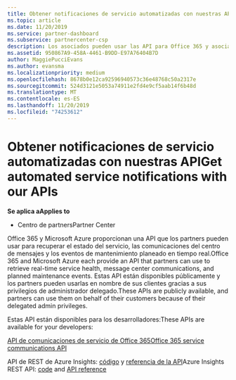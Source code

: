 ```yaml
---
title: Obtener notificaciones de servicio automatizadas con nuestras API | Centro de partners
ms.topic: article
ms.date: 11/20/2019
ms.service: partner-dashboard
ms.subservice: partnercenter-csp
description: Los asociados pueden usar las API para Office 365 y asociados de Microsoft Azure para el estado del servicio en tiempo real, las comunicaciones del centro de mensajes y los eventos de mantenimiento planeado.
ms.assetid: 950867A9-458A-4461-B9DD-E97A76404B7D
author: MaggiePucciEvans
ms.author: evansma
ms.localizationpriority: medium
ms.openlocfilehash: 8678b0e12ca92596940573c36e48768c50a2317e
ms.sourcegitcommit: 524d3121e5053a74911e2fd4e9cf5aab14f6b48d
ms.translationtype: MT
ms.contentlocale: es-ES
ms.lasthandoff: 11/20/2019
ms.locfileid: "74253612"
---
```

# <a name="get-automated-service-notifications-with-our-apis"></a><span data-ttu-id="73c7e-103">Obtener notificaciones de servicio automatizadas con nuestras API</span><span class="sxs-lookup"><span data-stu-id="73c7e-103">Get automated service notifications with our APIs</span></span>

<span data-ttu-id="73c7e-104">**Se aplica a**</span><span class="sxs-lookup"><span data-stu-id="73c7e-104">**Applies to**</span></span>

-  <span data-ttu-id="73c7e-105">Centro de partners</span><span class="sxs-lookup"><span data-stu-id="73c7e-105">Partner Center</span></span>

<span data-ttu-id="73c7e-106">Office 365 y Microsoft Azure proporcionan una API que los partners pueden usar para recuperar el estado del servicio, las comunicaciones del centro de mensajes y los eventos de mantenimiento planeado en tiempo real.</span><span class="sxs-lookup"><span data-stu-id="73c7e-106">Office 365 and Microsoft Azure each provide an API that partners can use to retrieve real-time service health, message center communications, and planned maintenance events.</span></span> <span data-ttu-id="73c7e-107">Estas API están disponibles públicamente y los partners pueden usarlas en nombre de sus clientes gracias a sus privilegios de administrador delegado.</span><span class="sxs-lookup"><span data-stu-id="73c7e-107">These APIs are publicly available, and partners can use them on behalf of their customers because of their delegated admin privileges.</span></span>

<span data-ttu-id="73c7e-108">Estas API están disponibles para los desarrolladores:</span><span class="sxs-lookup"><span data-stu-id="73c7e-108">These APIs are available for your developers:</span></span>

[<span data-ttu-id="73c7e-109">API de comunicaciones de servicio de Office 365</span><span class="sxs-lookup"><span data-stu-id="73c7e-109">Office 365 service communications API</span></span>](https://go.microsoft.com/fwlink/p/?LinkId=616899)

<span data-ttu-id="73c7e-110">API de REST de Azure Insights: [código](https://go.microsoft.com/fwlink/p/?LinkId=617299) y [referencia de la API](https://go.microsoft.com/fwlink/p/?LinkId=617300)</span><span class="sxs-lookup"><span data-stu-id="73c7e-110">Azure Insights REST API: [code](https://go.microsoft.com/fwlink/p/?LinkId=617299) and [API reference](https://go.microsoft.com/fwlink/p/?LinkId=617300)</span></span>

 

 



